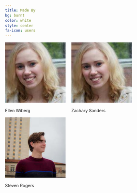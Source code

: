 ```yaml
---
title: Made By
bg: burnt
color: white
style: center
fa-icon: users
---
```


<div style="display:block;">
    <div style="display:inline-block;">
        <img class="roundrect" alt="photo" src="img/ellen.jpg" width="200">
        <p>Ellen Wiberg</p>
    </div>
    <div style="display:inline-block;margin-left:15px;margin-right:15px;">
        <img class="roundrect" alt="photo" src="img/ellen.jpg" width="200">
        <p>Zachary Sanders</p>
    </div>
    <div style="display:inline-block;">
        <img class="roundrect" alt="photo" src="img/steven.jpg" width="200">
        <p>Steven Rogers</p>
    </div>
</div>